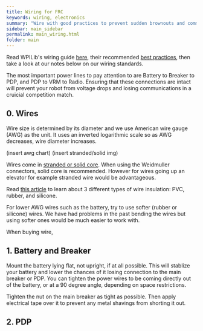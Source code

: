 ```yaml
---
title: Wiring for FRC
keywords: wiring, electronics
summary: "Wire with good practices to prevent sudden brownouts and comm drops"
sidebar: main_sidebar
permalink: main_wiring.html
folder: main
---
```


Read WPILib's wiring guide [here](https://wpilib.screenstepslive.com/s/currentCS/m/cs_hardware/l/144971-wiring-the-frc-control-system), their recommended [best practices](https://wpilib.screenstepslive.com/s/currentCS/m/cs_hardware/l/826661-wiring-best-practices), then take a look at our notes below on our wiring standards.

The most important power lines to pay attention to are Battery to Breaker to PDP, and PDP to VRM to Radio. Ensuring that these connections are intact will prevent your robot from voltage drops and losing communications in a cruicial competition match.

## 0. Wires

Wire size is determined by its diameter and we use American wire gauge (AWG) as the unit. It uses an inverted logarithmic scale so as AWG decreases, wire diameter increases.

(insert awg chart) (insert stranded/solid img)

Wires come in [stranded or solid core](https://learn.sparkfun.com/tutorials/working-with-wire/stranded-vs-solid). When using the Weidmuller connectors, solid core is recommended. However for wires going up an elevator for example stranded wire would be advantageous.

Read [this article](https://blog.muellerelectric.com/types-of-wire-insulation) to learn about 3 different types of wire insulation: PVC, rubber, and silicone.

For lower AWG wires such as the battery, try to use softer (rubber or silicone) wires. We have had problems in the past bending the wires but using softer ones would be much easier to work with.

When buying wire, 

## 1. Battery and Breaker

Mount the battery lying flat, not upright, if at all possible. This will stablize your battery and lower the chances of it losing connection to the main breaker or PDP. You can tighten the power wires to be coming directly out of the battery, or at a 90 degree angle, depending on space restrictions.

Tighten the nut on the main breaker as tight as possible. Then apply electrical tape over it to prevent any metal shavings from shorting it out.

## 2. PDP

